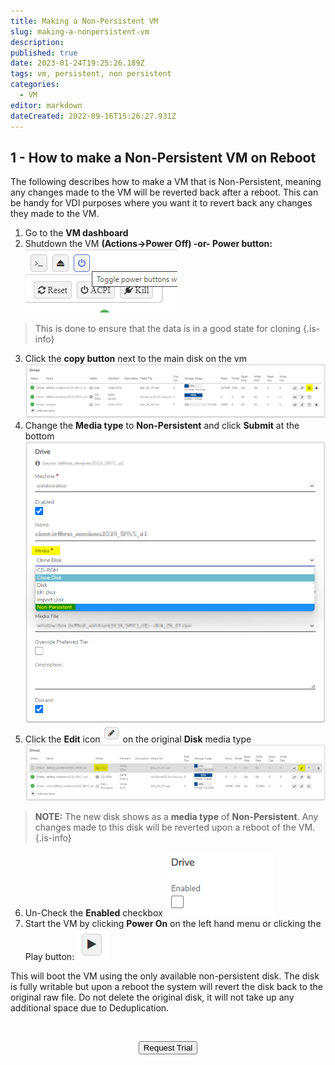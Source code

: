 ```yaml
---
title: Making a Non-Persistent VM
slug: making-a-nonpersistent-vm
description: 
published: true
date: 2023-01-24T19:25:26.189Z
tags: vm, persistent, non persistent
categories:
  - VM
editor: markdown
dateCreated: 2022-09-16T15:26:27.931Z
---
```


## 1 - How to make a Non-Persistent VM on Reboot

The following describes how to make a VM that is Non-Persistent, meaning any changes made to the VM will be reverted back after a reboot. This can be handy for VDI purposes where you want it to revert back any changes they made to the VM.

1. Go to the **VM dashboard**
2. Shutdown the VM **(Actions->Power Off) -or- Power button:**
![nonpersistentvm-img1.png](/public/nonpersistentvm-img1.png)
> This is done to ensure that the data is in a good state for cloning
{.is-info}
3. Click the **copy button** next to the main disk on the vm
![nonpersistent-2.png](/public/nonpersistent-2.png)
4. Change the **Media type** to **Non-Persistent** and click **Submit** at the bottom
![nonpersistent-3.png](/public/nonpersistent-3.png)
5. Click the **Edit** icon ![editiconpencil.png](/public/editiconpencil.png) on the original **Disk** media type
![nonpersistent-4.png](/public/nonpersistent-4.png)
> **NOTE:** The new disk shows as a **media type** of **Non-Persistent**. Any changes made to this disk will be reverted upon a reboot of the VM.
{.is-info}
6. Un-Check the **Enabled** checkbox
![nonpersistentvm-img5.png](/public/nonpersistentvm-img5.png)
7. Start the VM by clicking **Power On** on the left hand menu or clicking the Play button:
![nonpersistent-5.png](/public/nonpersistent-5.png)

This will boot the VM using the only available non-persistent disk. The disk is fully writable but upon a reboot the system will revert the disk back to the original raw file. Do not delete the original disk, it will not take up any additional space due to Deduplication. 

<br>
<div style="text-align: center">
  
<a href="https://www.verge.io/test-drive" target="_blank"><button class="button-orange">Request Trial</button></a>
</div>